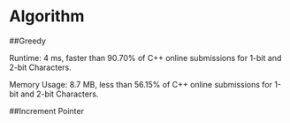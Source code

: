 # Algorithm
##Greedy

Runtime: 4 ms, faster than 90.70% of C++ online submissions for 1-bit and 2-bit Characters.

Memory Usage: 8.7 MB, less than 56.15% of C++ online submissions for 1-bit and 2-bit Characters.

##Increment Pointer
